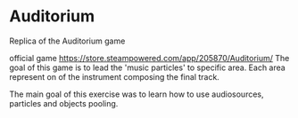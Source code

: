 # Auditorium
Replica of the Auditorium game

official game https://store.steampowered.com/app/205870/Auditorium/
The goal of this game is to lead the 'music particles' to specific area. Each area represent on of the instrument composing the final track.

The main goal of this exercise was to learn how to use audiosources, particles and objects pooling.

